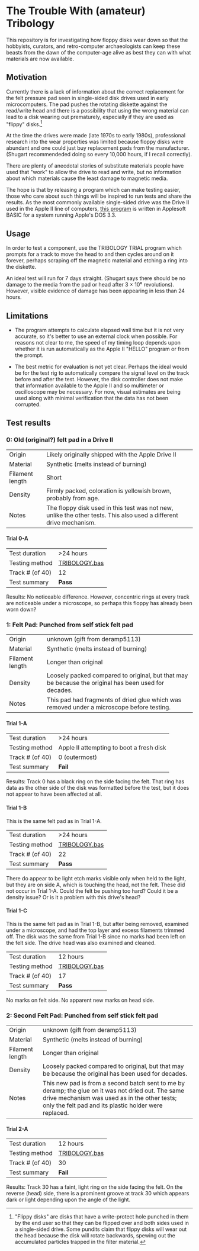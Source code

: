 # The Trouble With (amateur) Tribology

This repository is for investigating how floppy disks wear down
so that the hobbyists, curators, and retro-computer archaeologists
can keep these beasts from the dawn of the computer-age alive
as best they can with what materials are now available.

## Motivation

Currently there is a lack of 
information about the correct replacement for the felt 
pressure pad seen in single-sided disk drives used in
early microcomputers. The pad pushes 
the rotating diskette against the read/write head
and there is a possibility that using the wrong material can lead
to a disk wearing out prematurely, especially if they 
are used as "flippy" disks.[^1] 

[^1]: "Flippy disks" are disks that have a write-protect hole punched in them by 
the end user so that they can be flipped over and both sides used 
in a single-sided drive. Some pundits claim that
flippy disks will 
wear out the head because the disk will rotate backwards, spewing
out the accumulated particles trapped in the filter material.

At the time the drives were made (late 1970s to early 1980s), 
professional research into the  wear properties was limited
because floppy disks were abundant and one could just buy
replacement pads from the manufacturer. (Shugart recommendeded
doing so every 10,000 hours, if I recall correctly). 

There are plenty of anecdotal stories of substitute materials 
people have used that "work" to allow the drive to read and write,
but no information about which materials cause the least damage to magnetic media.

The hope is that by releasing a program which can make testing
easier, those who care about such things will be inspired to
run tests and share the results. As the most commonly available single-sided
drive was the Drive II used in the Apple II line of computers, [this
program](TRIBOLOGY.bas) is written in Applesoft BASIC for a system running 
Apple's DOS 3.3.

## Usage

In order to test a component, use the TRIBOLOGY TRIAL program which
prompts for a track to move the head to and then cycles around on it
forever, perhaps scraping off the magnetic material and etching a ring
into the diskette. 

An ideal test will run for 7 days straight. (Shugart says there should be
no damage to the media from the pad or head after 3 × 10⁶ revolutions). 
However, visible evidence of damage has been appearing in less than 24 hours.


## Limitations

* The program attempts to calculate elapsed wall time but it is not very
accurate, so it's better to use an external clock when possible. For reasons
not clear to me, the speed of my timing loop depends upon whether
it is run automatically as the Apple II "HELLO" program or from the prompt.

* The best metric for evaluation is not yet clear. Perhaps the ideal would be for the test rig to automatically compare the signal level on the track before and after the test. However, the disk controller does not make that information available to the Apple II and so multimeter or oscilloscope may be necessary. For now, visual estimates are being used along with minimal verification that the data has not been corrupted.

## Test results

### 0: Old (original?) felt pad in a Drive II

| | |
|-----|-----|
|Origin| Likely originally shipped with the Apple Drive II |
| Material | Synthetic (melts instead of burning) |
| Filament length | Short | 
| Density | Firmly packed, coloration is yellowish brown, probably from age. |
| Notes| The floppy disk used in this test was not new, unlike the other tests. This also used a different drive mechanism.| 

#### Trial 0-A

| | |
|-|-|
| Test duration | >24 hours |
| Testing method | [TRIBOLOGY.bas](TRIBOLOGY.bas) |
| Track # (of 40) | 12 |
| Test summary | **Pass** |

Results: No noticeable difference. However, concentric rings at every track are noticeable under a microscope, so perhaps this floppy has already been worn down? 


### 1: Felt Pad: Punched from self stick felt pad

| | |
|-----|-----|
|Origin| unknown (gift from deramp5113) |
| Material | Synthetic (melts instead of burning) |
| Filament length | Longer than original | 
| Density | Loosely packed compared to original, but that may be because the original has been used for decades. |
| Notes| This pad had fragments of dried glue which was removed under a microscope before testing. | 

#### Trial 1-A

| | |
|-|-|
| Test duration | >24 hours |
| Testing method | Apple II attempting to boot a fresh disk |
| Track # (of 40) | 0 (outermost) |
| Test summary | **Fail** |

Results: Track 0 has a black ring on the side facing the felt. That ring has data as the other side of the disk was formatted before the test, but it does not appear to have been affected at all. 

#### Trial 1-B

This is the same felt pad as in Trial 1-A. 

| | |
|-|-|
| Test duration | >24 hours |
| Testing method | [TRIBOLOGY.bas](TRIBOLOGY.bas) |
| Track # (of 40) | 22 |
| Test summary | **Pass** |

There do appear to be light etch marks visible only when held to the light, but they are on side A, which is touching the head, not the felt. These did not occur in Trial 1-A. Could the felt be pushing too hard? Could it be a density issue? Or is it a problem with this drive's head? 

#### Trial 1-C

This is the same felt pad as in Trial 1-B, but after being removed, examined under a microscope, and had the top layer and excess filaments trimmed off. The disk was the same from Trial 1-B since no marks had been left on the felt side. The drive head was also examined and cleaned. 

| | |
|-|-|
| Test duration | 12 hours |
| Testing method | [TRIBOLOGY.bas](TRIBOLOGY.bas) |
| Track # (of 40) | 17 |
| Test summary | **Pass** |

No marks on felt side. No apparent new marks on head side.

### 2: Second Felt Pad: Punched from self stick felt pad

| | |
|-----|-----|
|Origin| unknown (gift from deramp5113) |
| Material | Synthetic (melts instead of burning) |
| Filament length | Longer than original | 
| Density | Loosely packed compared to original, but that may be because the original has been used for decades. |
| Notes| This new pad is from a second batch sent to me by deramp; the glue on it was not dried out. The same drive mechanism was used as in the other tests; only the felt pad and its plastic holder were replaced.| 

#### Trial 2-A

| | |
|-|-|
| Test duration | 12 hours |
| Testing method | [TRIBOLOGY.bas](TRIBOLOGY.bas) |
| Track # (of 40) | 30 |
| Test summary | **Fail** |

Results: Track 30 has a faint, light ring on the side facing the felt. On the reverse (head) side, there is a prominent groove at track 30 which appears dark or light depending upon the angle of the light. 

